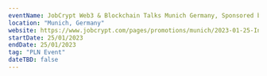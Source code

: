 ```yaml
---
eventName: JobCrypt Web3 & Blockchain Talks Munich Germany, Sponsored by the Filecoin Orbit Programme
location: "Munich, Germany"
website: https://www.jobcrypt.com/pages/promotions/munich/2023-01-25-In-Person-Talk.html
startDate: 25/01/2023
endDate: 25/01/2023
tag: "PLN Event" 
dateTBD: false
---
```

